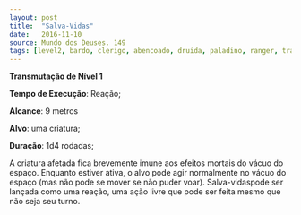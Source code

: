 ```yaml
---
layout: post
title:  "Salva-Vidas"
date:   2016-11-10
source: Mundo dos Deuses. 149
tags: [level2, bardo, clerigo, abencoado, druida, paladino, ranger, transmutacao, reacao, metros, criatura, rodadas]
---
```


**Transmutação de Nível 1**

**Tempo de Execução**: Reação;

**Alcance**: 9 metros

**Alvo**: uma criatura;

**Duração**: 1d4 rodadas;

A criatura afetada fica brevemente imune aos efeitos mortais do vácuo do espaço. Enquanto estiver ativa, o alvo pode 
agir normalmente no vácuo do espaço (mas não pode se mover 
se não puder voar). Salva-vidaspode ser lançada como uma 
reação, uma ação livre que pode ser feita mesmo que não seja 
seu turno.
